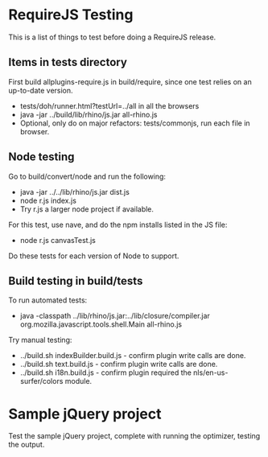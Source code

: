 # RequireJS Testing

This is a list of things to test before doing a RequireJS release.

## Items in tests directory

First build allplugins-require.js in build/require, since one test relies on an up-to-date version.

* tests/doh/runner.html?testUrl=../all in all the browsers
* java -jar ../build/lib/rhino/js.jar all-rhino.js
* Optional, only do on major refactors: tests/commonjs, run each file in browser.

## Node testing

Go to build/convert/node and run the following:

* java -jar ../../lib/rhino/js.jar dist.js
* node r.js index.js
* Try r.js a larger node project if available.

For this test, use nave, and do the npm installs listed in the JS file:

* node r.js canvasTest.js

Do these tests for each version of Node to support.

## Build testing in build/tests

To run automated tests:

* java -classpath ../lib/rhino/js.jar:../lib/closure/compiler.jar org.mozilla.javascript.tools.shell.Main all-rhino.js

Try manual testing:

* ../build.sh indexBuilder.build.js - confirm plugin write calls are done.
* ../build.sh text.build.js - confirm plugin write calls are done.
* ../build.sh i18n.build.js - confirm plugin required the nls/en-us-surfer/colors module.

# Sample jQuery project

Test the sample jQuery project, complete with running the optimizer, testing the output.
